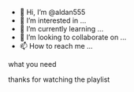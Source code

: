 - 👋 Hi, I’m @aldan555
- 👀 I’m interested in ...
- 🌱 I’m currently learning ...
- 💞️ I’m looking to collaborate on ...
- 📫 How to reach me ...

<!--- online 
aldan555/aldan555 is a ✨ special ✨ repository because its `README.md` (this file) appears on your GitHub profile.
You can click the Preview link to take a look at your changes.
--->what you need 
thanks for watching the playlist 
